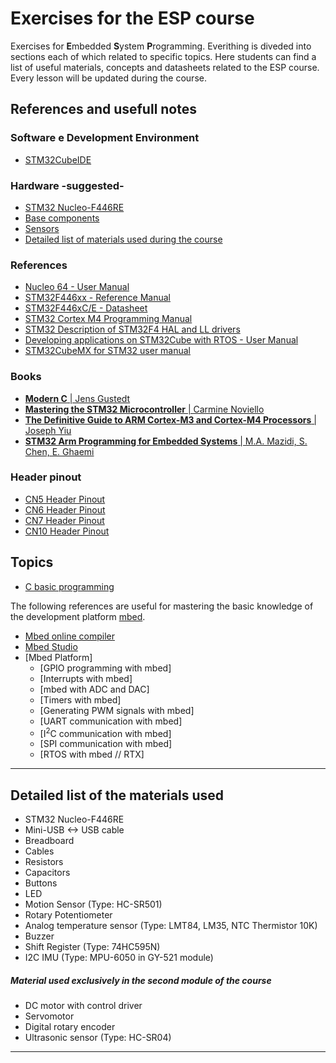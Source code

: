 # Exercises for the ESP course
Exercises for **E**mbedded **S**ystem **P**rogramming. Everithing is diveded into sections each of which related to specific topics.
Here students can find a list of useful materials, concepts and datasheets related to the ESP course.
Every lesson will be updated during the course.

## References and usefull notes

### Software e Development Environment
* [STM32CubeIDE](https://www.st.com/en/development-tools/stm32cubeide.html#tools-software)

### Hardware -suggested-
* [STM32 Nucleo-F446RE](https://www.st.com/en/evaluation-tools/nucleo-f446re.html)
* [Base components](https://www.amazon.it/dp/B01MQIO78W)
* [Sensors](https://www.amazon.it/dp/B01N79PG4G)
* [Detailed list of materials used during the course](https://github.com/FrancoTor95/Embedded-System-Programming23-24#detailed-list-of-the-materials-used)

### References
* [Nucleo 64 - User Manual](https://www.st.com/resource/en/user_manual/dm00105823-stm32-nucleo-64-boards-mb1136-stmicroelectronics.pdf)
* [STM32F446xx - Reference Manual](https://www.st.com/resource/en/reference_manual/dm00135183-stm32f446xx-advanced-arm-based-32-bit-mcus-stmicroelectronics.pdf)
* [STM32F446xC/E - Datasheet](https://www.st.com/resource/en/datasheet/stm32f446mc.pdf)
* [STM32 Cortex M4 Programming Manual](https://www.st.com/resource/en/programming_manual/dm00046982-stm32-cortexm4-mcus-and-mpus-programming-manual-stmicroelectronics.pdf)
* [STM32 Description of STM32F4 HAL and LL drivers](https://www.st.com/resource/en/user_manual/dm00105879-description-of-stm32f4-hal-and-ll-drivers-stmicroelectronics.pdf)
* [Developing applications on STM32Cube with RTOS - User Manual](https://www.st.com/resource/en/user_manual/dm00105262-developing-applications-on-stm32cube-with-rtos-stmicroelectronics.pdf)
* [STM32CubeMX for STM32 user manual](https://www.st.com/content/ccc/resource/technical/document/user_manual/10/c5/1a/43/3a/70/43/7d/DM00104712.pdf/files/DM00104712.pdf/jcr:content/translations/en.DM00104712.pdf)


### Books
* [**Modern C** | Jens Gustedt](https://www.manning.com/books/modern-c)
* [**Mastering the STM32 Microcontroller** | Carmine Noviello](https://leanpub.com/mastering-stm32)
* [**The Definitive Guide to ARM Cortex-M3 and Cortex-M4 Processors** | Joseph Yiu](https://www.amazon.it/Definitive-Guide-Cortex®-M3-Cortex®-M4-Processors/dp/0124080820)
* [**STM32 Arm Programming for Embedded Systems** |  M.A. Mazidi, S. Chen, E. Ghaemi](https://www.amazon.it/STM32-Arm-Programming-Embedded-Systems/dp/0997925949/)

### Header pinout
* [CN5 Header Pinout](https://github.com/FrancoTor95/Embedded-System-Programming23-24/blob/main/HeadersPinout.md#cn5-header-pinout)
* [CN6 Header Pinout](https://github.com/FrancoTor95/Embedded-System-Programming23-24/blob/main/HeadersPinout.md#cn6-header-pinout)
* [CN7 Header Pinout](https://github.com/FrancoTor95/Embedded-System-Programming23-24/blob/main/HeadersPinout.md#cn7-header-pinout)
* [CN10 Header Pinout](https://github.com/FrancoTor95/Embedded-System-Programming23-24/blob/main/HeadersPinout.md#cn10-header-pinout)


## Topics
* [C basic programming](https://github.com/FrancoTor95/Embedded-System-Programming23-24/tree/main/01%20-%20C%20Programming#introduction-to-the-c-programming-language)

The following references are useful for mastering the basic knowledge of the development platform [mbed](https://os.mbed.com).
* [Mbed online compiler](https://ide.mbed.com/compiler)
* [Mbed Studio](https://os.mbed.com/studio)
* [Mbed Platform]
    * [GPIO programming with mbed]
    * [Interrupts with mbed]
    * [mbed with ADC and DAC]
    * [Timers with mbed]
    * [Generating PWM signals with mbed]
    * [UART communication with mbed]
    * [I<sup>2</sup>C communication with mbed]
    * [SPI communication with mbed]
     * [RTOS with mbed // RTX]
***

## Detailed list of the materials used

- STM32 Nucleo-F446RE
- Mini-USB <-> USB cable
- Breadboard
- Cables
- Resistors
- Capacitors
- Buttons
- LED
- Motion Sensor (Type: HC-SR501)
- Rotary Potentiometer
- Analog temperature sensor (Type: LMT84, LM35, NTC Thermistor 10K)
- Buzzer
- Shift Register (Type: 74HC595N)
- I2C IMU (Type: MPU-6050 in GY-521 module)

##### Material used exclusively in the second module of the course
- DC motor with control driver
- Servomotor
- Digital rotary encoder
- Ultrasonic sensor (Type: HC-SR04)
-------------------
